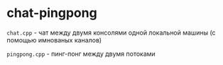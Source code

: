 # chat-pingpong

`chat.cpp` - чат между двумя консолями одной локальной машины (с помощью имнованых каналов)

`pingpong.cpp` - пинг-понг между двумя потоками
